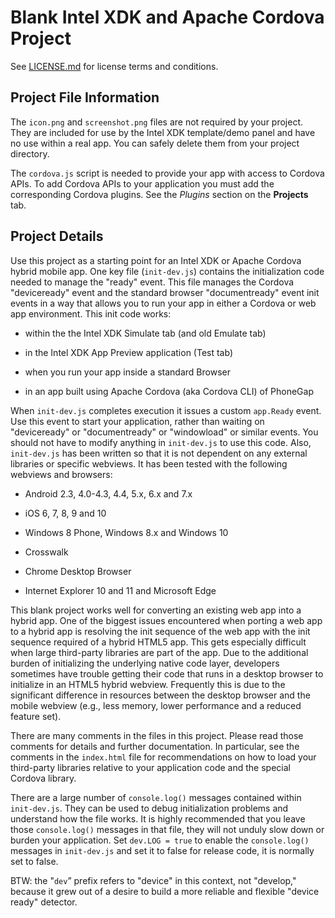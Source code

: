 Blank Intel XDK and Apache Cordova Project
==========================================

See [LICENSE.md](<LICENSE.md>) for license terms and conditions.

Project File Information
------------------------

The `icon.png` and `screenshot.png` files are not required by your project.
They are included for use by the Intel XDK template/demo panel and have no use
within a real app. You can safely delete them from your project directory.

The `cordova.js` script is needed to provide your app with access to Cordova
APIs. To add Cordova APIs to your application you must add the corresponding
Cordova plugins. See the *Plugins* section on the **Projects** tab.

Project Details
---------------

Use this project as a starting point for an Intel XDK or Apache Cordova hybrid
mobile app.  One key file (`init-dev.js`) contains the initialization code
needed to manage the "ready" event. This file manages the Cordova
"deviceready" event and the standard browser "documentready" event init events
in a way that allows you to run your app in either a Cordova or web app
environment. This init code works:

* within the the Intel XDK Simulate tab (and old Emulate tab)

* in the Intel XDK App Preview application (Test tab)

* when you run your app inside a standard Browser

* in an app built using Apache Cordova (aka Cordova CLI) of PhoneGap

When `init-dev.js` completes execution it issues a custom `app.Ready` event.
Use this event to start your application, rather than waiting on "deviceready"
or "documentready" or "windowload" or similar events. You should not have to
modify anything in `init-dev.js` to use this code. Also, `init-dev.js` has
been written so that it is not dependent on any external libraries or specific
webviews. It has been tested with the following webviews and browsers:

* Android 2.3, 4.0-4.3, 4.4, 5.x, 6.x and 7.x

* iOS 6, 7, 8, 9 and 10

* Windows 8 Phone, Windows 8.x and Windows 10

* Crosswalk

* Chrome Desktop Browser

* Internet Explorer 10 and 11 and Microsoft Edge

This blank project works well for converting an existing web app into a hybrid
app. One of the biggest issues encountered when porting a web app to a hybrid
app is resolving the init sequence of the web app with the init sequence
required of a hybrid HTML5 app. This gets especially difficult when large
third-party libraries are part of the app. Due to the additional burden of
initializing the underlying native code layer, developers sometimes have trouble
getting their code that runs in a desktop browser to initialize in an HTML5
hybrid webview. Frequently this is due to the significant difference in
resources between the desktop browser and the mobile webview (e.g., less memory,
lower performance and a reduced feature set).

There are many comments in the files in this project. Please read those comments
for details and further documentation. In particular, see the comments in the
`index.html` file for recommendations on how to load your third-party libraries
relative to your application code and the special Cordova library.

There are a large number of `console.log()` messages contained within
`init-dev.js`. They can be used to debug initialization problems and understand
how the file works. It is highly recommended that you leave those
`console.log()` messages in that file, they will not unduly slow down or burden
your application. Set `dev.LOG = true` to enable the `console.log()` messages in
`init-dev.js` and set it to false for release code, it is normally set to false.

BTW: the "`dev`” prefix refers to "device" in this context, not "develop,"
because it grew out of a desire to build a more reliable and flexible "device
ready" detector.
